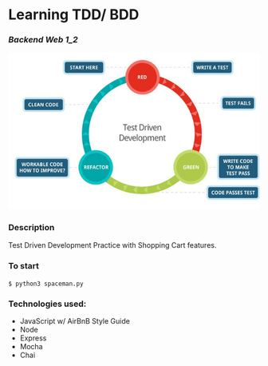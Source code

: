 # Learning TDD/ BDD
### *Backend Web 1_2*

<img src="https://github.com/jayceazua/TDD-Learning/blob/master/TDD_node.png">

### Description
Test Driven Development Practice with Shopping Cart features.

### To start
``` $ python3 spaceman.py ```

### Technologies used:
- JavaScript w/ AirBnB Style Guide
- Node
- Express
- Mocha
- Chai
